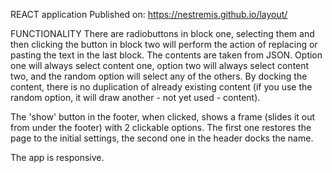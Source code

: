 REACT application
Published on: https://nestremis.github.io/layout/

FUNCTIONALITY
There are radiobuttons in block one, selecting them and then clicking the button in block two will perform the action of replacing or pasting the text in the last block. The contents are taken from JSON. Option one will always select content one, option two will always select content two, and the random option will select any of the others. By docking the content, there is no duplication of already existing content (if you use the random option, it will draw another - not yet used - content).

The 'show' button in the footer, when clicked, shows a frame (slides it out from under the footer) with 2 clickable options. The first one restores the page to the initial settings, the second one in the header docks the name.

The app is responsive.

